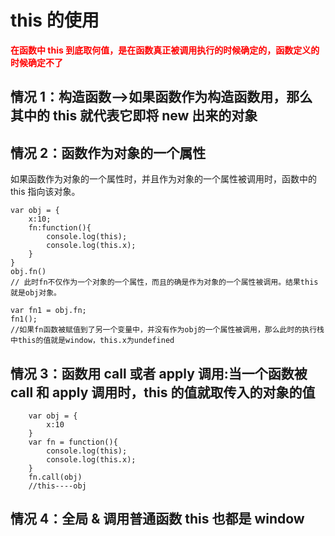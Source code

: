# this 的使用

<strong><font color=ff0000>在函数中 this 到底取何值，是在函数真正被调用执行的时候确定的，函数定义的时候确定不了</font></strong>

## 情况 1：构造函数-->如果函数作为构造函数用，那么其中的 this 就代表它即将 new 出来的对象

## 情况 2：函数作为对象的一个属性

如果函数作为对象的一个属性时，并且作为对象的一个属性被调用时，函数中的 this 指向该对象。

```JS
var obj = {
    x:10;
    fn:function(){
        console.log(this);
        console.log(this.x);
    }
}
obj.fn()
// 此时fn不仅作为一个对象的一个属性，而且的确是作为对象的一个属性被调用。结果this就是obj对象。

var fn1 = obj.fn;
fn1();
//如果fn函数被赋值到了另一个变量中，并没有作为obj的一个属性被调用，那么此时的执行栈中this的值就是window，this.x为undefined
```

## 情况 3：函数用 call 或者 apply 调用:当一个函数被 call 和 apply 调用时，this 的值就取传入的对象的值

```JS
    var obj = {
        x:10
    }
    var fn = function(){
        console.log(this);
        console.log(this.x);
    }
    fn.call(obj)
    //this----obj
```

## 情况 4：全局 & 调用普通函数 this 也都是 window
